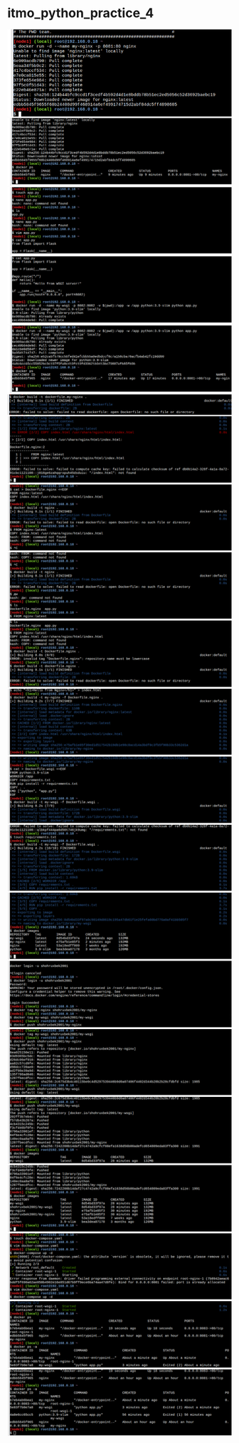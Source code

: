 # itmo_python_practice_4

![](./img/1.png)
![](./img/2.png)
![](./img/3.png)
![](./img/4.png)
![](./img/5.png)
![](./img/6.png)
![](./img/7.png)
![](./img/8.png)
![](./img/9.png)
![](./img/10.png)
![](./img/11.png)
![](./img/12.png)
![](./img/13.png)
![](./img/14.png)
![](./img/15.png)
![](./img/16.png)
![](./img/17.png)
![](./img/18.png)
![](./img/19.png)
![](./img/20.png)
![](./img/21.png)